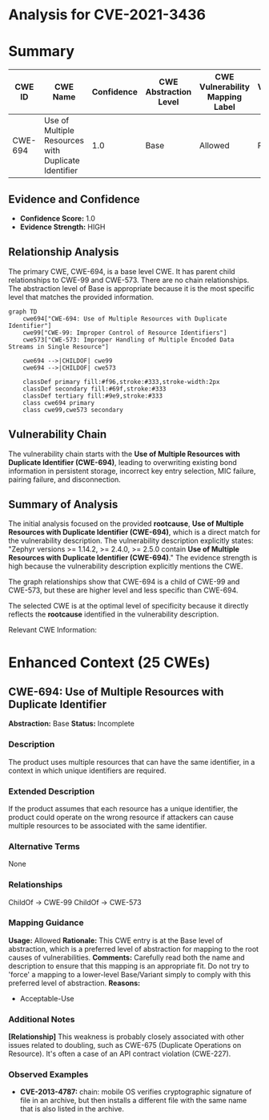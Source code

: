 # Analysis for CVE-2021-3436

# Summary
| CWE ID | CWE Name | Confidence | CWE Abstraction Level | CWE Vulnerability Mapping Label | CWE-Vulnerability Mapping Notes |
|---|---|---|---|---|---|
| CWE-694 | Use of Multiple Resources with Duplicate Identifier | 1.0 | Base | Allowed | Primary CWE |

## Evidence and Confidence

*   **Confidence Score:** 1.0
*   **Evidence Strength:** HIGH

## Relationship Analysis
The primary CWE, CWE-694, is a base level CWE. It has parent child relationships to CWE-99 and CWE-573. There are no chain relationships. The abstraction level of Base is appropriate because it is the most specific level that matches the provided information.

```mermaid
graph TD
    cwe694["CWE-694: Use of Multiple Resources with Duplicate Identifier"]
    cwe99["CWE-99: Improper Control of Resource Identifiers"]
    cwe573["CWE-573: Improper Handling of Multiple Encoded Data Streams in Single Resource"]
    
    cwe694 -->|CHILDOF| cwe99
    cwe694 -->|CHILDOF| cwe573

    classDef primary fill:#f96,stroke:#333,stroke-width:2px
    classDef secondary fill:#69f,stroke:#333
    classDef tertiary fill:#9e9,stroke:#333
    class cwe694 primary
    class cwe99,cwe573 secondary
```

## Vulnerability Chain
The vulnerability chain starts with the **Use of Multiple Resources with Duplicate Identifier (CWE-694)**, leading to overwriting existing bond information in persistent storage, incorrect key entry selection, MIC failure, pairing failure, and disconnection.

## Summary of Analysis
The initial analysis focused on the provided **rootcause**, **Use of Multiple Resources with Duplicate Identifier (CWE-694)**, which is a direct match for the vulnerability description. The vulnerability description explicitly states: "Zephyr versions >= 1.14.2, >= 2.4.0, >= 2.5.0 contain **Use of Multiple Resources with Duplicate Identifier (CWE-694)**." The evidence strength is high because the vulnerability description explicitly mentions the CWE.

The graph relationships show that CWE-694 is a child of CWE-99 and CWE-573, but these are higher level and less specific than CWE-694.

The selected CWE is at the optimal level of specificity because it directly reflects the **rootcause** identified in the vulnerability description.

Relevant CWE Information:

# Enhanced Context (25 CWEs)

## CWE-694: Use of Multiple Resources with Duplicate Identifier
**Abstraction:** Base
**Status:** Incomplete

### Description
The product uses multiple resources that can have the same identifier, in a context in which unique identifiers are required.

### Extended Description
If the product assumes that each resource has a unique identifier, the product could operate on the wrong resource if attackers can cause multiple resources to be associated with the same identifier.

### Alternative Terms
None

### Relationships
ChildOf -> CWE-99
ChildOf -> CWE-573

### Mapping Guidance
**Usage:** Allowed
**Rationale:** This CWE entry is at the Base level of abstraction, which is a preferred level of abstraction for mapping to the root causes of vulnerabilities.
**Comments:** Carefully read both the name and description to ensure that this mapping is an appropriate fit. Do not try to 'force' a mapping to a lower-level Base/Variant simply to comply with this preferred level of abstraction.
**Reasons:**
- Acceptable-Use


### Additional Notes
**[Relationship]** This weakness is probably closely associated with other issues related to doubling, such as CWE-675 (Duplicate Operations on Resource). It's often a case of an API contract violation (CWE-227).

### Observed Examples
- **CVE-2013-4787:** chain: mobile OS verifies cryptographic signature of file in an archive, but then installs a different file with the same name that is also listed in the archive.